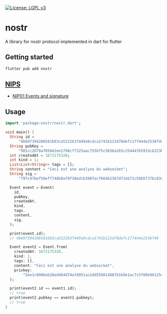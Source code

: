 [![License: LGPL v3](https://img.shields.io/badge/License-LGPL_v3-blue.svg)](https://www.gnu.org/licenses/lgpl-3.0)

# nostr
A library for nostr protocol implemented in dart for flutter

## Getting started
```sh
flutter pub add nostr
```


## [NIPS](https://github.com/nostr-protocol/nips)
* [NIP01 Events and signature](https://github.com/nostr-protocol/nips/blob/master/01.md)

## Usage

```dart
import 'package:nostr/nostr.dart';

void main() {
  String id =
      "4b697394206581b03ca5222b37449a9cdca1741b122d78defc177444e2536f49";
  String pubKey =
      "981cc2078af05b62ee1f98cff325aac755bf5c5836a265c254447b5933c6223b";
  int createdAt = 1672175320;
  int kind = 1;
  List<List<String>> tags = [];
  String content = "Ceci est une analyse du websocket";
  String sig =
      "797c47bef50eff748b8af0f38edcb390facf664b2367d72eb71c50b5f37bc83c4ae9cc9007e8489f5f63c66a66e101fd1515d0a846385953f5f837efb9afe885";

  Event event = Event(
    id,
    pubKey,
    createdAt,
    kind,
    tags,
    content,
    sig,
  );

  print(event.id);
  // 4b697394206581b03ca5222b37449a9cdca1741b122d78defc177444e2536f49

  Event event2 = Event.from(
    createdAt: 1672175320,
    kind: 1,
    tags: [],
    content: "Ceci est une analyse du websocket",
    privkey:
        "5ee1c8000ab28edd64d74a7d951ac2dd559814887b1b9e1ac7c5f89e96125c12", // DO NOT REUSE THIS PRIVATE KEY
  );

  print(event2.id == event1.id);
  // true
  print(event2.pubkey == event1.pubkey);
  // true
}

```